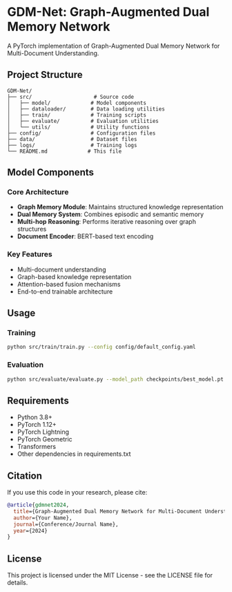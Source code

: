 # GDM-Net: Graph-Augmented Dual Memory Network

A PyTorch implementation of Graph-Augmented Dual Memory Network for Multi-Document Understanding.

## Project Structure

```
GDM-Net/
├── src/                    # Source code
│   ├── model/             # Model components
│   ├── dataloader/        # Data loading utilities
│   ├── train/             # Training scripts
│   ├── evaluate/          # Evaluation utilities
│   └── utils/             # Utility functions
├── config/                # Configuration files
├── data/                  # Dataset files
├── logs/                  # Training logs
└── README.md             # This file
```

## Model Components

### Core Architecture
- **Graph Memory Module**: Maintains structured knowledge representation
- **Dual Memory System**: Combines episodic and semantic memory
- **Multi-hop Reasoning**: Performs iterative reasoning over graph structures
- **Document Encoder**: BERT-based text encoding

### Key Features
- Multi-document understanding
- Graph-based knowledge representation
- Attention-based fusion mechanisms
- End-to-end trainable architecture

## Usage

### Training
```bash
python src/train/train.py --config config/default_config.yaml
```

### Evaluation
```bash
python src/evaluate/evaluate.py --model_path checkpoints/best_model.pt
```

## Requirements

- Python 3.8+
- PyTorch 1.12+
- PyTorch Lightning
- PyTorch Geometric
- Transformers
- Other dependencies in requirements.txt

## Citation

If you use this code in your research, please cite:

```bibtex
@article{gdmnet2024,
  title={Graph-Augmented Dual Memory Network for Multi-Document Understanding},
  author={Your Name},
  journal={Conference/Journal Name},
  year={2024}
}
```

## License

This project is licensed under the MIT License - see the LICENSE file for details.
